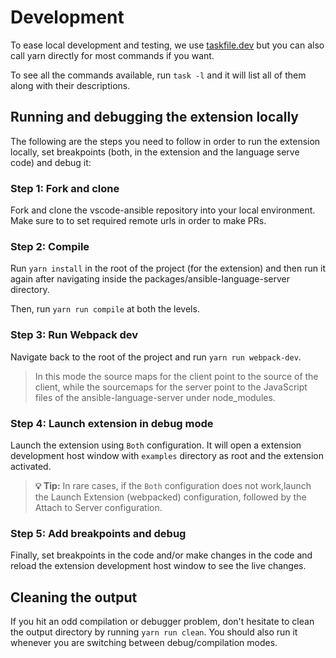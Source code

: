 # Development

To ease local development and testing, we use
[taskfile.dev](https://taskfile.dev/) but you can also call yarn directly for most commands if you want.

To see all the commands available, run `task -l` and it will list all of them along with their descriptions.

## Running and debugging the extension locally

The following are the steps you need to follow in order to run the extension locally, set breakpoints (both, in the extension and the language serve code) and debug it:

### Step 1: Fork and clone

Fork and clone the vscode-ansible repository into your local environment. Make sure to to set required remote urls in order to make PRs.

### Step 2: Compile

Run `yarn install` in the root of the project (for the extension) and then run it again after navigating inside the packages/ansible-language-server directory.

Then, run `yarn run compile` at both the levels.


### Step 3: Run Webpack dev

Navigate back to the root of the project and run `yarn run webpack-dev`.

> In this mode the source maps for the client point to the source of the client, while the sourcemaps for the server point to the JavaScript files of the ansible-language-server under node_modules.

### Step 4: Launch extension in debug mode

Launch the extension using `Both` configuration. It will open a extension development host window with `examples` directory as root and the extension activated.

> **💡 Tip:** In rare cases, if the `Both` configuration does not work,launch the Launch Extension (webpacked) configuration, followed by the Attach to Server configuration.

### Step 5: Add breakpoints and debug

Finally, set breakpoints in the code and/or make changes in the code and reload the extension development host window to see the live changes.

## Cleaning the output

If you hit an odd compilation or debugger problem, don't hesitate to clean the output directory by running `yarn run clean`. You should also run it whenever you are switching between debug/compilation modes.

